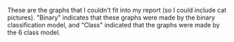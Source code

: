 These are the graphs that I couldn't fit into my report (so I could include cat pictures). "Binary" indicates that these graphs were made by the binary classification model, and "Class" indicated that the graphs were made by the 6 class model. 
